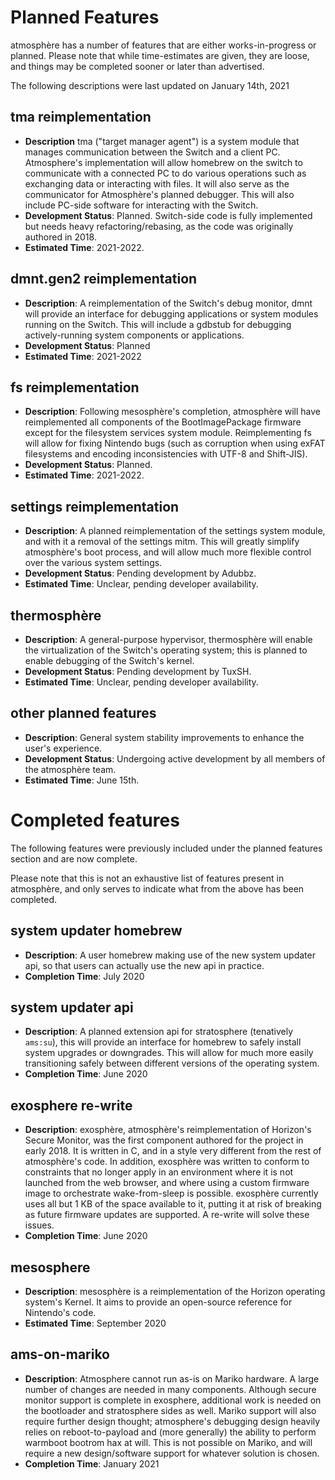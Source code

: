 # Planned Features
atmosphère has a number of features that are either works-in-progress or planned. Please note that while time-estimates are given, they are loose, and things may be completed sooner or later than advertised.

The following descriptions were last updated on January 14th, 2021

## tma reimplementation
* **Description** tma ("target manager agent") is a system module that manages communication between the Switch and a client PC. Atmosphere's implementation will allow homebrew on the switch to communicate with a connected PC to do various operations such as exchanging data or interacting with files. It will also serve as the communicator for Atmosphère's planned debugger. This will also include PC-side software for interacting with the Switch.
* **Development Status**: Planned. Switch-side code is fully implemented but needs heavy refactoring/rebasing, as the code was originally authored in 2018.
* **Estimated Time**: 2021-2022.

## dmnt.gen2 reimplementation
* **Description**: A reimplementation of the Switch's debug monitor, dmnt will provide an interface for debugging applications or system modules running on the Switch. This will include a gdbstub for debugging actively-running system components or applications.
* **Development Status**: Planned
* **Estimated Time**: 2021-2022

## fs reimplementation
* **Description**: Following mesosphère's completion, atmosphère will have reimplemented all components of the BootImagePackage firmware except for the filesystem services system module. Reimplementing fs will allow for fixing Nintendo bugs (such as corruption when using exFAT filesystems and encoding inconsistencies with UTF-8 and Shift-JIS).
* **Development Status**: Planned.
* **Estimated Time**: 2021-2022.

## settings reimplementation
* **Description**: A planned reimplementation of the settings system module, and with it a removal of the settings mitm. This will greatly simplify atmosphère's boot process, and will allow much more flexible control over the various system settings.
* **Development Status**: Pending development by Adubbz.
* **Estimated Time**: Unclear, pending developer availability.

## thermosphère
* **Description**: A general-purpose hypervisor, thermosphère will enable the virtualization of the Switch's operating system; this is planned to enable debugging of the Switch's kernel.
* **Development Status**: Pending development by TuxSH.
* **Estimated Time**: Unclear, pending developer availability.

## other planned features
* **Description**: General system stability improvements to enhance the user's experience.
* **Development Status**: Undergoing active development by all members of the atmosphère team.
* **Estimated Time**: June 15th.

# Completed features

The following features were previously included under the planned features section and are now complete.

Please note that this is not an exhaustive list of features present in atmosphère, and only serves to indicate what from the above has been completed.

## system updater homebrew
* **Description**: A user homebrew making use of the new system updater api, so that users can actually use the new api in practice.
* **Completion Time**: July 2020

## system updater api
* **Description**: A planned extension api for stratosphere (tenatively `ams:su`), this will provide an interface for homebrew to safely install system upgrades or downgrades. This will allow for much more easily transitioning safely between different versions of the operating system.
* **Completion Time**: June 2020

## exosphere re-write
* **Description**: exosphère, atmosphère's reimplementation of Horizon's Secure Monitor, was the first component authored for the project in early 2018. It is written in C, and in a style very different from the rest of atmosphère's code. In addition, exosphère was written to conform to constraints that no longer apply in an environment where it is not launched from the web browser, and where using a custom firmware image to orchestrate wake-from-sleep is possible. exosphère currently uses all but 1 KB of the space available to it, putting it at risk of breaking as future firmware updates are supported. A re-write will solve these issues.
* **Completion Time**: June 2020

## mesosphere
* **Description**: mesosphère is a reimplementation of the Horizon operating system's Kernel. It aims to provide an open-source reference for Nintendo's code.
* **Estimated Time**: September 2020

## ams-on-mariko
* **Description**: Atmosphere cannot run as-is on Mariko hardware. A large number of changes are needed in many components. Although secure monitor support is complete in exosphere, additional work is needed on the bootloader and stratosphere sides as well. Mariko support will also require further design thought; atmosphere's debugging design heavily relies on reboot-to-payload and (more generally) the ability to perform warmboot bootrom hax at will. This is not possible on Mariko, and will require a new design/software support for whatever solution is chosen.
* **Completion Time**: January 2021